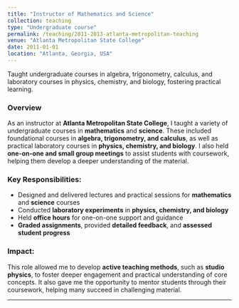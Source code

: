 ```yaml
---
title: "Instructor of Mathematics and Science"
collection: teaching
type: "Undergraduate course"
permalink: /teaching/2011-2013-atlanta-metropolitan-teaching
venue: "Atlanta Metropolitan State College"
date: 2011-01-01
location: "Atlanta, Georgia, USA"
---
```


Taught undergraduate courses in algebra, trigonometry, calculus, and laboratory courses in physics, chemistry, and biology, fostering practical learning.

### Overview

As an instructor at **Atlanta Metropolitan State College**, I taught a variety of undergraduate courses in **mathematics** and **science**. These included foundational courses in **algebra, trigonometry, and calculus**, as well as practical laboratory courses in **physics, chemistry, and biology**. I also held **one-on-one and small group meetings** to assist students with coursework, helping them develop a deeper understanding of the material.

### Key Responsibilities:
- Designed and delivered lectures and practical sessions for **mathematics** and **science** courses
- Conducted **laboratory experiments** in **physics, chemistry, and biology**
- Held **office hours** for one-on-one support and guidance
- **Graded assignments**, provided **detailed feedback**, and **assessed student progress**

### Impact:
This role allowed me to develop **active teaching methods**, such as **studio physics**, to foster deeper engagement and practical understanding of core concepts. It also gave me the opportunity to mentor students through their coursework, helping many succeed in challenging material.

---


